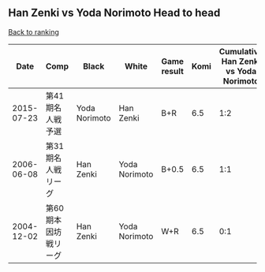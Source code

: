## Han Zenki vs Yoda Norimoto Head to head

[Back to ranking](../../index.md)




| **Date** | **Comp** | **Black** | **White** | **Game result** | **Komi** | **Cumulative Han Zenki vs Yoda Norimoto** | **Han Zenki streak** | **Yoda Norimoto streak** | 
| --- | --- | --- | --- | --- | --- | --- | --- | --- |
| 2015-07-23 | 第41期名人戦予選 | Yoda Norimoto | Han Zenki | B+R | 6.5 | 1:2 | 0 | 1 | 
| 2006-06-08 | 第31期名人戦リーグ | Han Zenki | Yoda Norimoto | B+0.5 | 6.5 | 1:1 | 1 | 0 | 
| 2004-12-02 | 第60期本因坊戦リーグ | Han Zenki | Yoda Norimoto | W+R | 6.5 | 0:1 | 0 | 1 |





